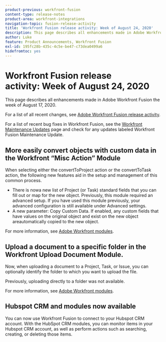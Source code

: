 ```yaml
---
product-previous: workfront-fusion
content-type: release-notes
product-area: workfront-integrations
navigation-topic: fusion-release-activity
title: 'Workfront Fusion release activity: Week of August 24, 2020'
description: This page describes all enhancements made in Adobe Workfront Fusion the week of August 17, 2020.
author: Luke
feature: Product Announcements, Workfront Fusion
exl-id: 195fc28b-435c-4c5e-be47-c73dea0499a6
hidefromtoc: yes
---
```

# Workfront Fusion release activity:&nbsp;Week of August 24, 2020

This page describes all enhancements made in Adobe Workfront Fusion the week of August 17, 2020.

For a list of all recent changes, see [Adobe Workfront Fusion release activity](../../../../../product-announcements/product-releases/fusion-release-activity/fusion-release-activity.md).

For a list of recent bug fixes in Workfront Fusion, see the [Workfront Maintenance Updates](https://one.workfront.com/s/article/Workfront-Maintenance-Updates-1882317350) page and check for any updates labeled Workfront Fusion Maintenance Update.

## More easily convert objects with custom data in the Workfront “Misc Action” Module

When selecting either the convertToProject action or the convertToTask action, the following new features aid in the setup and management of this common process.

* There is nowa new list of Project (or Task) standard fields that you can fill out or map for the new object. Previously, this module required an advanced setup. If you have used this module previously, your advanced configuration is still available under Advanced settings.
* A new parameter: Copy Custom Data. If enabled, any custom fields that have values on the original object and exist on the new object areautomatically copied to the new object.

For more information, see [Adobe Workfront modules](../../../../../workfront-fusion/apps-and-their-modules/workfront-modules.md).

## Upload a document to a specific folder in the Workfront Upload Document Module.

Now, when uploading a document to a Project, Task, or Issue, you can optionally identify the folder to which you want to upload the file.

Previously, uploading directly to a folder was not available.

For more information, see [Adobe Workfront modules](../../../../../workfront-fusion/apps-and-their-modules/workfront-modules.md).

## Hubspot CRM and modules now available

You can now use Workfront Fusion to connect to your Hubspot CRM account. With the HubSpot CRM modules, you can monitor items in your Hubspot CRM account, as well as perform actions such as searching, creating, or deleting those items.

